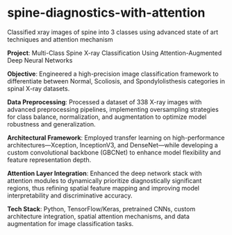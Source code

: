 # spine-diagnostics-with-attention
Classified  xray images of spine into 3 classes using advanced state of art techniques and attention mechanism

**Project**: Multi-Class Spine X-ray Classification Using Attention-Augmented Deep Neural Networks

**Objective**: Engineered a high-precision image classification framework to differentiate between Normal, Scoliosis, and Spondylolisthesis categories in spinal X-ray datasets.


**Data Preprocessing**: Processed a dataset of 338 X-ray images with advanced preprocessing pipelines, implementing oversampling strategies for class balance, normalization, and augmentation to optimize model robustness and generalization.


**Architectural Framework**: Employed transfer learning on high-performance architectures—Xception, InceptionV3, and DenseNet—while developing a custom convolutional backbone (GBCNet) to enhance model flexibility and feature representation depth.


**Attention Layer Integration**: Enhanced the deep network stack with attention modules to dynamically prioritize diagnostically significant regions, thus refining spatial feature mapping and improving model interpretability and discriminative accuracy.


**Tech Stack**: Python, TensorFlow/Keras, pretrained CNNs, custom architecture integration, spatial attention mechanisms, and data augmentation for image classification tasks.
